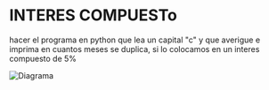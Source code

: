 
# INTERES COMPUESTo


hacer el programa en python que lea un capital "c" y que averigue e imprima en cuantos meses se duplica, si lo colocamos en un interes compuesto de 5%



![Diagrama](diagrama.png "diagrama de flujo")
